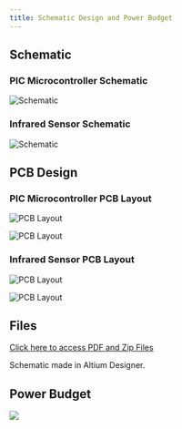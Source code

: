 ```yaml
---
title: Schematic Design and Power Budget
---
```


## Schematic

### PIC Microcontroller Schematic

![Schematic](https://github.com/eeskinn1/eeskinn1.github.io/blob/main/Assets/Schematic%20Design/PICSystem.png?raw=true)

### Infrared Sensor Schematic

![Schematic](https://github.com/eeskinn1/eeskinn1.github.io/blob/main/Assets/Schematic%20Design/InfraredSystem.png?raw=true)

## PCB Design

### PIC Microcontroller PCB Layout

![PCB Layout](https://github.com/eeskinn1/eeskinn1.github.io/blob/main/Assets/Schematic%20Design/PICSystem1.png?raw=true)

![PCB Layout](https://github.com/eeskinn1/eeskinn1.github.io/blob/main/Assets/Schematic%20Design/PICSystem2.png?raw=true)

### Infrared Sensor PCB Layout

![PCB Layout](https://github.com/eeskinn1/eeskinn1.github.io/blob/main/Assets/Schematic%20Design/InfraredSystem1.png?raw=true)

![PCB Layout](https://github.com/eeskinn1/eeskinn1.github.io/blob/main/Assets/Schematic%20Design/InfraredSystem2.png?raw=true)

## Files

[Click here to access PDF and Zip Files](https://github.com/eeskinn1/eeskinn1.github.io/tree/main/Assets/Schematic%20Design)

Schematic made in Altium Designer.

## Power Budget

<img src="https://github.com/eeskinn1/eeskinn1.github.io/blob/main/Assets/Component%20Selection/SensorPowerBudget.png?raw=true">
